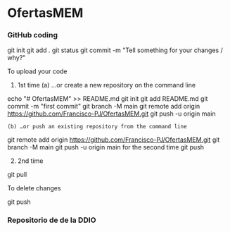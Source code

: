 # OfertasMEM

### GitHub coding

git init
git add .
git status
git commit -m "Tell something for your changes / why?"

To upload your code 

1. 1st time
    (a) …or create a new repository on the command line

echo "# OfertasMEM" >> README.md
git init
git add README.md
git commit -m "first commit"
git branch -M main
git remote add origin https://github.com/Francisco-PJ/OfertasMEM.git
git push -u origin main

    (b) …or push an existing repository from the command line
git remote add origin https://github.com/Francisco-PJ/OfertasMEM.git
git branch -M main
git push -u origin main
for the second time git push

2. 2nd time

git pull

To delete changes

git push

### Repositorio de de la DDIO